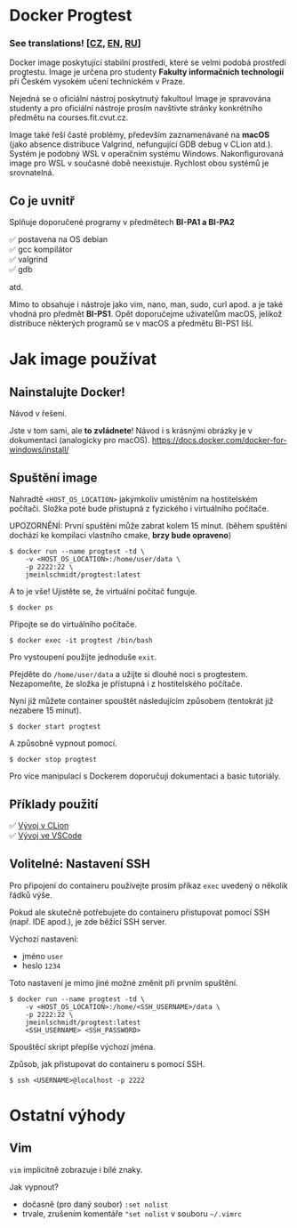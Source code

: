 # Docker Progtest

### See translations! [[CZ](https://github.com/jmeinlschmidt/docker-progtest/blob/master/README_CZ.md), [EN](https://github.com/jmeinlschmidt/docker-progtest/blob/master/README.md), [RU](https://github.com/jmeinlschmidt/docker-progtest/blob/master/README_RU.md)]

Docker image poskytující stabilní prostředí, které se velmi podobá prostředí progtestu. Image je určena pro studenty **Fakulty informačních technologií** při Českém vysokém učení technickém v Praze.

Nejedná se o oficiální nástroj poskytnutý fakultou! Image je spravována studenty a pro oficiální nástroje prosím navštivte stránky konkrétního předmětu na courses.fit.cvut.cz.

Image také řeší časté problémy, především zaznamenávané na **macOS** (jako absence distribuce Valgrind, nefungující GDB debug v CLion atd.). Systém je podobný WSL v operačním systému Windows. Nakonfigurovaná image pro WSL v současné době neexistuje. Rychlost obou systémů je srovnatelná.

## Co je uvnitř

Splňuje doporučené programy v předmětech **BI-PA1 a BI-PA2**

✅ postavena na OS debian \
✅ gcc kompilátor \
✅ valgrind \
✅ gdb

atd.

Mimo to obsahuje i nástroje jako vim, nano, man, sudo, curl apod. a je také vhodná pro předmět **BI-PS1**. Opět doporučejme uživatelům macOS, jelikož distribuce některých programů se v macOS a předmětu BI-PS1 liší.

# Jak image používat

## Nainstalujte Docker!

Návod v řešení.

Jste v tom sami, ale **to zvládnete**! Návod i s krásnými obrázky je v dokumentaci (analogicky pro macOS). https://docs.docker.com/docker-for-windows/install/

## Spuštění image

Nahradtě `<HOST_OS_LOCATION>` jakýmkoliv umístěním na hostitelském počítači. Složka poté bude přístupná z fyzického i virtuálního počítače.

UPOZORNĚNÍ: První spuštění může zabrat kolem 15 minut. (během spuštění dochází ke kompilaci vlastního cmake, **brzy bude opraveno**)

```
$ docker run --name progtest -td \
    -v <HOST_OS_LOCATION>:/home/user/data \
    -p 2222:22 \
    jmeinlschmidt/progtest:latest
```

A to je vše! Ujistěte se, že virtuální počítač funguje.

```
$ docker ps
```

Připojte se do virtuálního počítače.

```
$ docker exec -it progtest /bin/bash
```

Pro vystoupení použijte jednoduše `exit`.

Přejděte do `/home/user/data` a užijte si dlouhé noci s progtestem. Nezapomeňte, že složka je přístupná i z hostitelského počítače.

Nyní již můžete container spouštět následujícím způsobem (tentokrát již nezabere 15 minut).

```
$ docker start progtest
```

A způsobně vypnout pomocí.

```
$ docker stop progtest
```

Pro více manipulací s Dockerem doporučuji dokumentaci a basic tutoriály.

## Příklady použití

✅ [Vývoj v CLion](https://github.com/jmeinlschmidt/docker-progtest/blob/master/doc/cz/clion_setup.md) \
✅ [Vývoj ve VSCode](https://github.com/jmeinlschmidt/docker-progtest/blob/master/doc/cz/vscode_setup.md)

## Volitelné: Nastavení SSH

Pro připojení do containeru používejte prosím příkaz `exec` uvedený o několik řádků výše.

Pokud ale skutečně potřebujete do containeru přistupovat pomocí SSH (např. IDE apod.), je zde běžící SSH server.

Výchozí nastavení:
- jméno `user`
- heslo `1234`

Toto nastavení je mimo jiné možné změnit při prvním spuštění.

```
$ docker run --name progtest -td \
    -v <HOST_OS_LOCATION>:/home/<SSH_USERNAME>/data \
    -p 2222:22 \
    jmeinlschmidt/progtest:latest
    <SSH_USERNAME> <SSH_PASSWORD>
```

Spouštěcí skript přepíše výchozí jména.

Způsob, jak přistupovat do containeru s pomocí SSH.
```
$ ssh <USERNAME>@localhost -p 2222
```

# Ostatní výhody

## Vim

`vim` implicitně zobrazuje i bílé znaky.

Jak vypnout?
- dočasně (pro daný soubor) `:set nolist`
- trvale, zrušením komentáře `"set nolist` v souboru `~/.vimrc`


